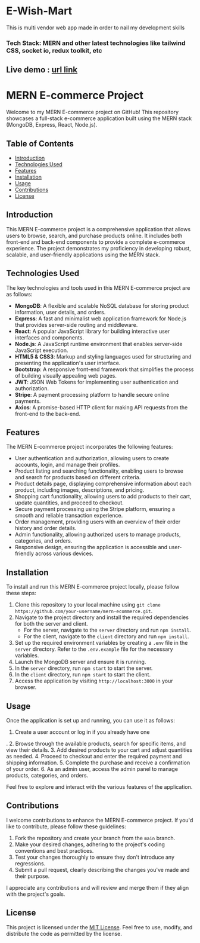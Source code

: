 # E-Wish-Mart

This is multi vendor web app made in order to nail my development skills
<br/>

<h3>Tech Stack: MERN and other latest technologies like tailwind CSS, socket io, redux toolkit, etc</h3>

<h2>Live demo : <a href="https://e-wish-mart.onrender.com" target="_blank">url link</a></h2>

# MERN E-commerce Project

Welcome to my MERN E-commerce project on GitHub! This repository showcases a full-stack e-commerce application built using the MERN stack (MongoDB, Express, React, Node.js). 

## Table of Contents

- [Introduction](#introduction)
- [Technologies Used](#technologies-used)
- [Features](#features)
- [Installation](#installation)
- [Usage](#usage)
- [Contributions](#contributions)
- [License](#license)

## Introduction

This MERN E-commerce project is a comprehensive application that allows users to browse, search, and purchase products online. It includes both front-end and back-end components to provide a complete e-commerce experience. The project demonstrates my proficiency in developing robust, scalable, and user-friendly applications using the MERN stack.

## Technologies Used

The key technologies and tools used in this MERN E-commerce project are as follows:

- **MongoDB**: A flexible and scalable NoSQL database for storing product information, user details, and orders.
- **Express**: A fast and minimalist web application framework for Node.js that provides server-side routing and middleware.
- **React**: A popular JavaScript library for building interactive user interfaces and components.
- **Node.js**: A JavaScript runtime environment that enables server-side JavaScript execution.
- **HTML5 & CSS3**: Markup and styling languages used for structuring and presenting the application's user interface.
- **Bootstrap**: A responsive front-end framework that simplifies the process of building visually appealing web pages.
- **JWT**: JSON Web Tokens for implementing user authentication and authorization.
- **Stripe**: A payment processing platform to handle secure online payments.
- **Axios**: A promise-based HTTP client for making API requests from the front-end to the back-end.

## Features

The MERN E-commerce project incorporates the following features:

- User authentication and authorization, allowing users to create accounts, login, and manage their profiles.
- Product listing and searching functionality, enabling users to browse and search for products based on different criteria.
- Product details page, displaying comprehensive information about each product, including images, descriptions, and pricing.
- Shopping cart functionality, allowing users to add products to their cart, update quantities, and proceed to checkout.
- Secure payment processing using the Stripe platform, ensuring a smooth and reliable transaction experience.
- Order management, providing users with an overview of their order history and order details.
- Admin functionality, allowing authorized users to manage products, categories, and orders.
- Responsive design, ensuring the application is accessible and user-friendly across various devices.

## Installation

To install and run this MERN E-commerce project locally, please follow these steps:

1. Clone this repository to your local machine using `git clone https://github.com/your-username/mern-ecommerce.git`.
2. Navigate to the project directory and install the required dependencies for both the server and client.
   - For the server, navigate to the `server` directory and run `npm install`.
   - For the client, navigate to the `client` directory and run `npm install`.
3. Set up the required environment variables by creating a `.env` file in the `server` directory. Refer to the `.env.example` file for the necessary variables.
4. Launch the MongoDB server and ensure it is running.
5. In the `server` directory, run `npm start` to start the server.
6. In the `client` directory, run `npm start` to start the client.
7. Access the application by visiting `http://localhost:3000` in your browser.

## Usage

Once the application is set up and running, you can use it as follows:

1. Create a user account or log in if you already have one

.
2. Browse through the available products, search for specific items, and view their details.
3. Add desired products to your cart and adjust quantities as needed.
4. Proceed to checkout and enter the required payment and shipping information.
5. Complete the purchase and receive a confirmation of your order.
6. As an admin user, access the admin panel to manage products, categories, and orders.

Feel free to explore and interact with the various features of the application.

## Contributions

I welcome contributions to enhance the MERN E-commerce project. If you'd like to contribute, please follow these guidelines:

1. Fork the repository and create your branch from the `main` branch.
2. Make your desired changes, adhering to the project's coding conventions and best practices.
3. Test your changes thoroughly to ensure they don't introduce any regressions.
4. Submit a pull request, clearly describing the changes you've made and their purpose.

I appreciate any contributions and will review and merge them if they align with the project's goals.

## License

This project is licensed under the [MIT License](LICENSE). Feel free to use, modify, and distribute the code as permitted by the license.
